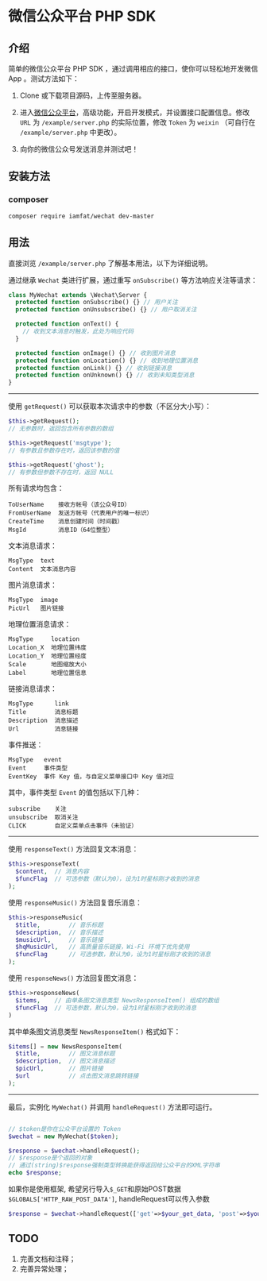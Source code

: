 微信公众平台 PHP SDK
=====

介绍
-----
简单的微信公众平台 PHP SDK ，通过调用相应的接口，使你可以轻松地开发微信 App 。测试方法如下：

  1. Clone 或下载项目源码，上传至服务器。

  2. 进入[微信公众平台](https://mp.weixin.qq.com/)，高级功能，开启开发模式，并设置接口配置信息。修改 `URL` 为 `/example/server.php` 的实际位置，修改 `Token` 为 `weixin` （可自行在 `/example/server.php` 中更改）。

  3. 向你的微信公众号发送消息并测试吧！


安装方法
----
### composer
```shell
composer require iamfat/wechat dev-master
```

用法
-----

直接浏览 `/example/server.php` 了解基本用法，以下为详细说明。

通过继承 `Wechat` 类进行扩展，通过重写 `onSubscribe()` 等方法响应关注等请求：

```php
class MyWechat extends \Wechat\Server {
  protected function onSubscribe() {} // 用户关注
  protected function onUnsubscribe() {} // 用户取消关注

  protected function onText() {
    // 收到文本消息时触发，此处为响应代码
  }

  protected function onImage() {} // 收到图片消息
  protected function onLocation() {} // 收到地理位置消息
  protected function onLink() {} // 收到链接消息
  protected function onUnknown() {} // 收到未知类型消息
}
```
-----

使用 `getRequest()` 可以获取本次请求中的参数（不区分大小写）：

```php
$this->getRequest();
// 无参数时，返回包含所有参数的数组

$this->getRequest('msgtype');
// 有参数且参数存在时，返回该参数的值

$this->getRequest('ghost');
// 有参数但参数不存在时，返回 NULL
```

所有请求均包含：

```
ToUserName    接收方帐号（该公众号ID）
FromUserName  发送方帐号（代表用户的唯一标识）
CreateTime    消息创建时间（时间戳）
MsgId         消息ID（64位整型）
```

文本消息请求：

```
MsgType  text
Content  文本消息内容
```

图片消息请求：

```
MsgType  image
PicUrl   图片链接
```

地理位置消息请求：

```
MsgType     location
Location_X  地理位置纬度
Location_Y  地理位置经度
Scale       地图缩放大小
Label       地理位置信息
```

链接消息请求：

```
MsgType      link
Title        消息标题
Description  消息描述
Url          消息链接
```

事件推送：

```
MsgType   event
Event     事件类型
EventKey  事件 Key 值，与自定义菜单接口中 Key 值对应
```

其中，事件类型 `Event` 的值包括以下几种：

```
subscribe    关注
unsubscribe  取消关注
CLICK        自定义菜单点击事件（未验证）
```
-----

使用 `responseText()` 方法回复文本消息：

```php
$this->responseText(
  $content,  // 消息内容
  $funcFlag  // 可选参数（默认为0），设为1时星标刚才收到的消息
);
```

使用 `responseMusic()` 方法回复音乐消息：

```php
$this->responseMusic(
  $title,        // 音乐标题
  $description,  // 音乐描述
  $musicUrl,     // 音乐链接
  $hqMusicUrl,   // 高质量音乐链接，Wi-Fi 环境下优先使用
  $funcFlag      // 可选参数，默认为0，设为1时星标刚才收到的消息
);
```

使用 `responseNews()` 方法回复图文消息：

```php
$this->responseNews(
  $items,    // 由单条图文消息类型 NewsResponseItem() 组成的数组
  $funcFlag  // 可选参数，默认为0，设为1时星标刚才收到的消息
)
```

其中单条图文消息类型 `NewsResponseItem()` 格式如下：

```php
$items[] = new NewsResponseItem(
  $title,        // 图文消息标题
  $description,  // 图文消息描述
  $picUrl,       // 图片链接
  $url           // 点击图文消息跳转链接
);
```
-----

最后，实例化 `MyWechat()` 并调用 `handleRequest()` 方法即可运行。

```php

// $token是你在公众平台设置的 Token
$wechat = new MyWechat($token);

$response = $wechat->handleRequest();   
// $response是个返回的对象
// 通过(string)$response强制类型转换能获得返回给公众平台的XML字符串
echo $response; 

```

如果你是使用框架, 希望另行导入`$_GET`和原始POST数据`$GLOBALS['HTTP_RAW_POST_DATA']`, handleRequest可以传入参数
```php
$response = $wechat->handleRequest(['get'=>$your_get_data, 'post'=>$your_post_data])
```

TODO
-----
1. 完善文档和注释；
2. 完善异常处理；
